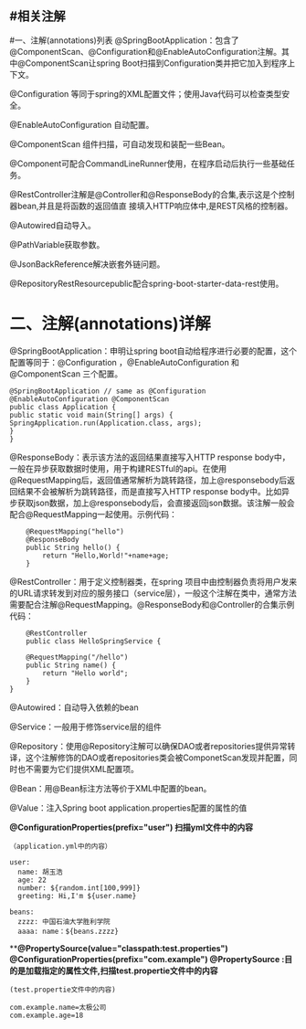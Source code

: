 ## #相关注解

#一、注解(annotations)列表 
@SpringBootApplication：包含了@ComponentScan、@Configuration和@EnableAutoConfiguration注解。其中@ComponentScan让spring Boot扫描到Configuration类并把它加入到程序上下文。

@Configuration 等同于spring的XML配置文件；使用Java代码可以检查类型安全。

@EnableAutoConfiguration 自动配置。

@ComponentScan 组件扫描，可自动发现和装配一些Bean。

@Component可配合CommandLineRunner使用，在程序启动后执行一些基础任务。

@RestController注解是@Controller和@ResponseBody的合集,表示这是个控制器bean,并且是将函数的返回值直 接填入HTTP响应体中,是REST风格的控制器。

@Autowired自动导入。

@PathVariable获取参数。

@JsonBackReference解决嵌套外链问题。

@RepositoryRestResourcepublic配合spring-boot-starter-data-rest使用。

# 二、注解(annotations)详解

@SpringBootApplication：申明让spring boot自动给程序进行必要的配置，这个配置等同于：@Configuration ，@EnableAutoConfiguration 和 @ComponentScan 三个配置。

    @SpringBootApplication // same as @Configuration @EnableAutoConfiguration @ComponentScan 
    public class Application { 
    public static void main(String[] args) { 
    SpringApplication.run(Application.class, args); 
    } 
    }

@ResponseBody：表示该方法的返回结果直接写入HTTP response body中，一般在异步获取数据时使用，用于构建RESTful的api。在使用@RequestMapping后，返回值通常解析为跳转路径，加上@responsebody后返回结果不会被解析为跳转路径，而是直接写入HTTP response body中。比如异步获取json数据，加上@responsebody后，会直接返回json数据。该注解一般会配合@RequestMapping一起使用。示例代码：

        @RequestMapping("hello")
		@ResponseBody
    	public String hello() {
    		return "Hello,World!"+name+age;
    	}

@RestController：用于定义控制器类，在spring 项目中由控制器负责将用户发来的URL请求转发到对应的服务接口（service层），一般这个注解在类中，通常方法需要配合注解@RequestMapping。@ResponseBody和@Controller的合集示例代码：

    	@RestController
    	public class HelloSpringService {
    
    	@RequestMapping("/hello")
    	public String name() {
    		return "Hello world";
    	}
    }

@Autowired：自动导入依赖的bean

@Service：一般用于修饰service层的组件

@Repository：使用@Repository注解可以确保DAO或者repositories提供异常转译，这个注解修饰的DAO或者repositories类会被ComponetScan发现并配置，同时也不需要为它们提供XML配置项。

@Bean：用@Bean标注方法等价于XML中配置的bean。

@Value：注入Spring boot application.properties配置的属性的值




**@ConfigurationProperties(prefix="user") 扫描yml文件中的内容**

	（application.yml中的内容）

    user:
      name: 胡玉浩
      age: 22
      number: ${random.int[100,999]}
      greeting: Hi,I'm ${user.name}
      
    beans:
      zzzz: 中国石油大学胜利学院
      aaaa: name：${beans.zzzz}

****@PropertySource(value="classpath:test.properties")
@ConfigurationProperties(prefix="com.example")
@PropertySource :目的是加载指定的属性文件,扫描test.propertie文件中的内容**

    (test.propertie文件中的内容)

    com.example.name=太极公司
    com.example.age=18


